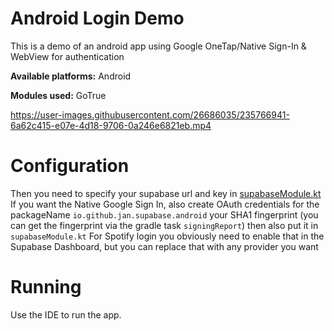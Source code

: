 # Android Login Demo

This is a demo of an android app using Google OneTap/Native Sign-In & WebView for authentication

**Available platforms:** Android

**Modules used:** GoTrue

https://user-images.githubusercontent.com/26686035/235766941-6a62c415-e07e-4d18-9706-0a246e6821eb.mp4

# Configuration

Then you need to specify your supabase url and key in [supabaseModule.kt](https://github.com/supabase-community/supabase-kt/blob/master/demos/chat-demo-mpp/common/src/commonMain/kotlin/io/github/jan/supabase/common/di/supabaseModule.kt)
If you want the Native Google Sign In, also create OAuth credentials for the packageName `io.github.jan.supabase.android` your SHA1 fingerprint (you can get the fingerprint via the gradle task `signingReport`)
then also put it in `supabaseModule.kt`
For Spotify login you obviously need to enable that in the Supabase Dashboard, but you can replace that with any provider you want

# Running

Use the IDE to run the app.
